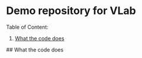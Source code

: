 # Demo repository for VLab

Table of Content:
1. [What the code does](#code)

<a name="code" id ="code"/>
## What the code does 
